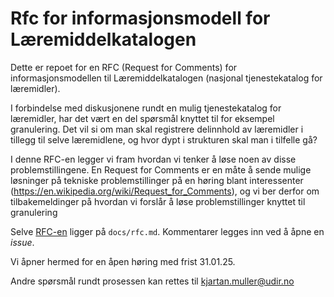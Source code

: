 # Rfc for informasjonsmodell for Læremiddelkatalogen

Dette er repoet for en RFC (Request for Comments) for informasjonsmodellen til Læremiddelkatalogen (nasjonal tjenestekatalog for læremidler). 

I forbindelse med diskusjonene rundt en mulig tjenestekatalog for læremidler, har det vært en del spørsmål knyttet til for eksempel granulering. Det vil si om man skal registrere delinnhold av læremidler i tillegg til selve læremidlene, og hvor dypt i strukturen skal man i tilfelle gå?

I denne RFC-en legger vi fram hvordan vi tenker å løse noen av disse problemstillingene. En Request for Comments er en måte å sende mulige løsninger på tekniske problemstillinger på en høring blant interessenter (https://en.wikipedia.org/wiki/Request_for_Comments), og vi ber derfor om tilbakemeldinger på hvordan vi forslår å løse problemstillinger knyttet til granulering

Selve [RFC-en](docs/rfc.md) ligger på `docs/rfc.md`. Kommentarer legges inn ved å åpne en *issue*.

Vi åpner hermed for en åpen høring med frist 31.01.25.

Andre spørsmål rundt prosessen kan rettes til kjartan.muller@udir.no

